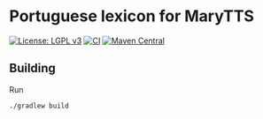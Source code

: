 Portuguese lexicon for MaryTTS
==========================

[![License: LGPL v3](https://img.shields.io/badge/License-LGPL%20v3-blue.svg)](https://www.gnu.org/licenses/lgpl-3.0)
[![CI](https://github.com/marytts/marytts-lexicon-fr/actions/workflows/main.yml/badge.svg)](https://github.com/marytts/marytts-lexicon-fr/actions/workflows/main.yml)
[![Maven Central](https://maven-badges.herokuapp.com/maven-central/de.dfki.mary/marytts-lexicon-fr/badge.svg)](https://mvnrepository.com/artifact/de.dfki.mary/marytts-lexicon-fr)

Building
--------

Run

    ./gradlew build
